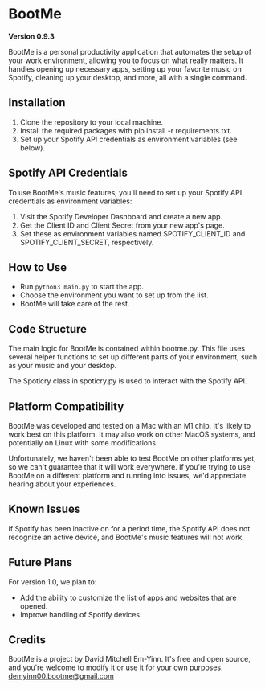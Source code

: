 # BootMe
**Version 0.9.3**

BootMe is a personal productivity application that automates the setup of your work environment, allowing you to focus on what really matters. It handles opening up necessary apps, setting up your favorite music on Spotify, cleaning up your desktop, and more, all with a single command.

## Installation
1. Clone the repository to your local machine.
2. Install the required packages with pip install -r requirements.txt.
3. Set up your Spotify API credentials as environment variables (see below).
   
## Spotify API Credentials
To use BootMe's music features, you'll need to set up your Spotify API credentials as environment variables:

1. Visit the Spotify Developer Dashboard and create a new app.
2. Get the Client ID and Client Secret from your new app's page.
3. Set these as environment variables named SPOTIFY_CLIENT_ID and SPOTIFY_CLIENT_SECRET, respectively.

## How to Use
- Run `python3 main.py` to start the app.
- Choose the environment you want to set up from the list.
- BootMe will take care of the rest.

## Code Structure
The main logic for BootMe is contained within bootme.py. This file uses several helper functions to set up different parts of your environment, such as your music and your desktop.

The Spoticry class in spoticry.py is used to interact with the Spotify API.

## Platform Compatibility
BootMe was developed and tested on a Mac with an M1 chip. It's likely to work best on this platform. It may also work on other MacOS systems, and potentially on Linux with some modifications.

Unfortunately, we haven't been able to test BootMe on other platforms yet, so we can't guarantee that it will work everywhere. If you're trying to use BootMe on a different platform and running into issues, we'd appreciate hearing about your experiences.

## Known Issues
If Spotify has been inactive on for a period time, the Spotify API does not recognize an active device, and BootMe's music features will not work. 

## Future Plans
For version 1.0, we plan to:

- Add the ability to customize the list of apps and websites that are opened.
- Improve handling of Spotify devices.

## Credits
BootMe is a project by David Mitchell Em-Yinn. It's free and open source, and you're welcome to modify it or use it for your own purposes. demyinn00.bootme@gmail.com

